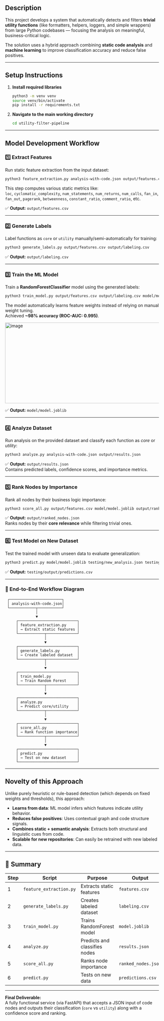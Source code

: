 ## Description
This project develops a system that automatically detects and filters **trivial utility functions** (like formatters, helpers, loggers, and simple wrappers) from large Python codebases — focusing the analysis on meaningful, business-critical logic.  

The solution uses a hybrid approach combining **static code analysis** and **machine learning** to improve classification accuracy and reduce false positives.

---

## Setup Instructions

1. **Install required libraries**
    
    ```bash
    python3 -m venv venv
    source venv/bin/activate
    pip install -r requirements.txt
    ```

2. **Navigate to the main working directory**
    ```bash
    cd utility-filter-pipeline
    ```

---

## Model Development Workflow

### 1️⃣ Extract Features

Run static feature extraction from the input dataset:

```bash
python3 feature_extraction.py analysis-with-code.json output/features.csv
```

This step computes various static metrics like:  
`loc`, `cyclomatic_complexity`, `num_statements`, `num_returns`, `num_calls`, `fan_in`, `fan_out`, `pagerank`, `betweenness`, `constant_ratio`, `comment_ratio`, etc.

✅ **Output:** `output/features.csv`

---

### 2️⃣ Generate Labels

Label functions as `core` or `utility` manually/semi-automatically for training:

```bash
python3 generate_labels.py output/features.csv output/labeling.csv
```

✅ **Output:** `output/labeling.csv`

---

### 3️⃣ Train the ML Model

Train a **RandomForestClassifier** model using the generated labels:

```bash
python3 train_model.py output/features.csv output/labeling.csv model/model.joblib
```

The model automatically learns feature weights instead of relying on manual weight tuning.  
Achieved **~98% accuracy (ROC-AUC: 0.995)**.

<img width="662" height="264" alt="image" src="https://github.com/user-attachments/assets/bed5042c-fbd1-48a1-bfc1-33baaf5765ac" />


✅ **Output:** `model/model.joblib`

---

### 4️⃣ Analyze Dataset

Run analysis on the provided dataset and classify each function as *core* or *utility*:

```bash
python3 analyze.py analysis-with-code.json output/results.json
```

✅ **Output:** `output/results.json`  
Contains predicted labels, confidence scores, and importance metrics.

---

### 5️⃣ Rank Nodes by Importance

Rank all nodes by their business logic importance:

```bash
python3 score_all.py output/features.csv model/model.joblib output/ranked_nodes.json
```

✅ **Output:** `output/ranked_nodes.json`  
Ranks nodes by their **core relevance** while filtering trivial ones.

---

### 6️⃣ Test Model on New Dataset

Test the trained model with unseen data to evaluate generalization:

```bash
python3 predict.py model/model.joblib testing/new_analysis.json testing/output/predictions.csv
```

✅ **Output:** `testing/output/predictions.csv`

---

### 🧭 End-to-End Workflow Diagram

```
 ┌────────────────────────┐
 │ analysis-with-code.json│
 └────────────┬───────────┘
              │
              ▼
     ┌───────────────────────────┐
     │ feature_extraction.py     │
     │ → Extract static features │
     └────────────┬──────────────┘
                  │
                  ▼
     ┌───────────────────────────┐
     │ generate_labels.py        │
     │ → Create labeled dataset  │
     └────────────┬──────────────┘
                  │
                  ▼
     ┌───────────────────────────┐
     │ train_model.py            │
     │ → Train Random Forest     │
     └────────────┬──────────────┘
                  │
                  ▼
     ┌───────────────────────────┐
     │ analyze.py                │
     │ → Predict core/utility    │
     └────────────┬──────────────┘
                  │
                  ▼
     ┌───────────────────────────┐
     │ score_all.py              │
     │ → Rank function importance│
     └────────────┬──────────────┘
                  │
                  ▼
     ┌───────────────────────────┐
     │ predict.py                │
     │ → Test on new dataset     │
     └───────────────────────────┘
```

---

## Novelty of this Approach

Unlike purely heuristic or rule-based detection (which depends on fixed weights and thresholds), this approach:
- **Learns from data**: ML model infers which features indicate utility behavior.  
- **Reduces false positives**: Uses contextual graph and code structure signals.  
- **Combines static + semantic analysis**: Extracts both structural and linguistic cues from code.  
- **Scalable for new repositories**: Can easily be retrained with new labeled data.  

---

## 🏁 Summary

| Step | Script | Purpose | Output |
|------|---------|----------|---------|
| 1 | `feature_extraction.py` | Extracts static features | `features.csv` |
| 2 | `generate_labels.py` | Creates labeled dataset | `labeling.csv` |
| 3 | `train_model.py` | Trains RandomForest model | `model.joblib` |
| 4 | `analyze.py` | Predicts and classifies nodes | `results.json` |
| 5 | `score_all.py` | Ranks node importance | `ranked_nodes.json` |
| 6 | `predict.py` | Tests on new data | `predictions.csv` |

---

**Final Deliverable:**  
A fully functional service (via FastAPI) that accepts a JSON input of code nodes and outputs their classification (`core` vs `utility`) along with a confidence score and ranking.

